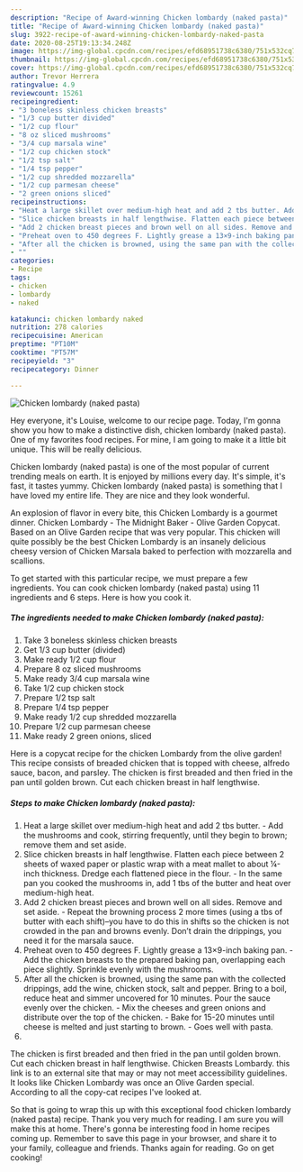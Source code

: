 ```yaml
---
description: "Recipe of Award-winning Chicken lombardy (naked pasta)"
title: "Recipe of Award-winning Chicken lombardy (naked pasta)"
slug: 3922-recipe-of-award-winning-chicken-lombardy-naked-pasta
date: 2020-08-25T19:13:34.248Z
image: https://img-global.cpcdn.com/recipes/efd68951738c6380/751x532cq70/chicken-lombardy-naked-pasta-recipe-main-photo.jpg
thumbnail: https://img-global.cpcdn.com/recipes/efd68951738c6380/751x532cq70/chicken-lombardy-naked-pasta-recipe-main-photo.jpg
cover: https://img-global.cpcdn.com/recipes/efd68951738c6380/751x532cq70/chicken-lombardy-naked-pasta-recipe-main-photo.jpg
author: Trevor Herrera
ratingvalue: 4.9
reviewcount: 15261
recipeingredient:
- "3 boneless skinless chicken breasts"
- "1/3 cup butter divided"
- "1/2 cup flour"
- "8 oz sliced mushrooms"
- "3/4 cup marsala wine"
- "1/2 cup chicken stock"
- "1/2 tsp salt"
- "1/4 tsp pepper"
- "1/2 cup shredded mozzarella"
- "1/2 cup parmesan cheese"
- "2 green onions sliced"
recipeinstructions:
- "Heat a large skillet over medium-high heat and add 2 tbs butter. Add the mushrooms and cook, stirring frequently, until they begin to brown; remove them and set aside."
- "Slice chicken breasts in half lengthwise. Flatten each piece between 2 sheets of waxed paper or plastic wrap with a meat mallet to about ¼-inch thickness. Dredge each flattened piece in the flour. In the same pan you cooked the mushrooms in, add 1 tbs of the butter and heat over medium-high heat."
- "Add 2 chicken breast pieces and brown well on all sides. Remove and set aside. Repeat the browning process 2 more times (using a tbs of butter with each shift)–you have to do this in shifts so the chicken is not crowded in the pan and browns evenly. Don’t drain the drippings, you need it for the marsala sauce."
- "Preheat oven to 450 degrees F. Lightly grease a 13×9-inch baking pan. Add the chicken breasts to the prepared baking pan, overlapping each piece slightly. Sprinkle evenly with the mushrooms."
- "After all the chicken is browned, using the same pan with the collected drippings, add the wine, chicken stock, salt and pepper. Bring to a boil, reduce heat and simmer uncovered for 10 minutes. Pour the sauce evenly over the chicken. Mix the cheeses and green onions and distribute over the top of the chicken. Bake for 15-20 minutes until cheese is melted and just starting to brown. Goes well with pasta."
- ""
categories:
- Recipe
tags:
- chicken
- lombardy
- naked

katakunci: chicken lombardy naked 
nutrition: 278 calories
recipecuisine: American
preptime: "PT10M"
cooktime: "PT57M"
recipeyield: "3"
recipecategory: Dinner

---
```



![Chicken lombardy (naked pasta)](https://img-global.cpcdn.com/recipes/efd68951738c6380/751x532cq70/chicken-lombardy-naked-pasta-recipe-main-photo.jpg)

Hey everyone, it's Louise, welcome to our recipe page. Today, I'm gonna show you how to make a distinctive dish, chicken lombardy (naked pasta). One of my favorites food recipes. For mine, I am going to make it a little bit unique. This will be really delicious.

Chicken lombardy (naked pasta) is one of the most popular of current trending meals on earth. It is enjoyed by millions every day. It's simple, it's fast, it tastes yummy. Chicken lombardy (naked pasta) is something that I have loved my entire life. They are nice and they look wonderful.

An explosion of flavor in every bite, this Chicken Lombardy is a gourmet dinner. Chicken Lombardy - The Midnight Baker - Olive Garden Copycat. Based on an Olive Garden recipe that was very popular. This chicken will quite possibly be the best Chicken Lombardy is an insanely delicious cheesy version of Chicken Marsala baked to perfection with mozzarella and scallions.


To get started with this particular recipe, we must prepare a few ingredients. You can cook chicken lombardy (naked pasta) using 11 ingredients and 6 steps. Here is how you cook it.

<!--inarticleads1-->

##### The ingredients needed to make Chicken lombardy (naked pasta):

1. Take 3 boneless skinless chicken breasts
1. Get 1/3 cup butter (divided)
1. Make ready 1/2 cup flour
1. Prepare 8 oz sliced mushrooms
1. Make ready 3/4 cup marsala wine
1. Take 1/2 cup chicken stock
1. Prepare 1/2 tsp salt
1. Prepare 1/4 tsp pepper
1. Make ready 1/2 cup shredded mozzarella
1. Prepare 1/2 cup parmesan cheese
1. Make ready 2 green onions, sliced


Here is a copycat recipe for the chicken Lombardy from the olive garden! This recipe consists of breaded chicken that is topped with cheese, alfredo sauce, bacon, and parsley. The chicken is first breaded and then fried in the pan until golden brown. Cut each chicken breast in half lengthwise. 

<!--inarticleads2-->

##### Steps to make Chicken lombardy (naked pasta):

1. Heat a large skillet over medium-high heat and add 2 tbs butter. - Add the mushrooms and cook, stirring frequently, until they begin to brown; remove them and set aside.
1. Slice chicken breasts in half lengthwise. Flatten each piece between 2 sheets of waxed paper or plastic wrap with a meat mallet to about ¼-inch thickness. Dredge each flattened piece in the flour. - In the same pan you cooked the mushrooms in, add 1 tbs of the butter and heat over medium-high heat.
1. Add 2 chicken breast pieces and brown well on all sides. Remove and set aside. - Repeat the browning process 2 more times (using a tbs of butter with each shift)–you have to do this in shifts so the chicken is not crowded in the pan and browns evenly. Don’t drain the drippings, you need it for the marsala sauce.
1. Preheat oven to 450 degrees F. Lightly grease a 13×9-inch baking pan. - Add the chicken breasts to the prepared baking pan, overlapping each piece slightly. Sprinkle evenly with the mushrooms.
1. After all the chicken is browned, using the same pan with the collected drippings, add the wine, chicken stock, salt and pepper. Bring to a boil, reduce heat and simmer uncovered for 10 minutes. Pour the sauce evenly over the chicken. - Mix the cheeses and green onions and distribute over the top of the chicken. - Bake for 15-20 minutes until cheese is melted and just starting to brown. - Goes well with pasta.
1. 


The chicken is first breaded and then fried in the pan until golden brown. Cut each chicken breast in half lengthwise. Chicken Breasts Lombardy. this link is to an external site that may or may not meet accessibility guidelines. It looks like Chicken Lombardy was once an Olive Garden special. According to all the copy-cat recipes I&#39;ve looked at. 

So that is going to wrap this up with this exceptional food chicken lombardy (naked pasta) recipe. Thank you very much for reading. I am sure you will make this at home. There's gonna be interesting food in home recipes coming up. Remember to save this page in your browser, and share it to your family, colleague and friends. Thanks again for reading. Go on get cooking!
